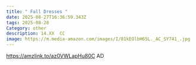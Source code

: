 ```yaml
---
title: " Fall Dresses "
date: 2025-08-27T16:36:59.343Z
tags: 2025-08-28
Category: other
description: 14.XX  CC
image: https://m.media-amazon.com/images/I/81kEOlbH65L._AC_SY741_.jpg
---
```

https://amzlink.to/az0VWLapHu80C   AD